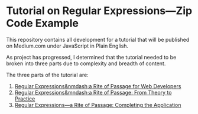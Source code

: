 # Tutorial on Regular Expressions—Zip Code Example

This repository contains all development for a tutorial that will be
published on Medium.com under JavaScript in Plain English.

As project has progressed, I determined that the tutorial needed to be broken into three parts due to complexity and breadth of content.

The three parts of the tutorial are:

1. [Regular Expressions&nmdash;a Rite of Passage for Web Developers](https://javascript.plainenglish.io/regular-expressions-a-rite-of-passage-for-web-developers-b24181465096)<br />  
2. [Regular Expressions&mndash;a Rite of Passage: From Theory to Practice](https://rhieger-98255.medium.com/regular-expressions-a-rite-of-passage-from-theory-to-practice-f4f23bec6044)<br />
3. [Regular Expressions&mdash;a Rite of Passage: Completing the Application](https://rhieger-98255.medium.com/regular-expressions-a-rite-of-passage-completing-the-application-526589605075)  
